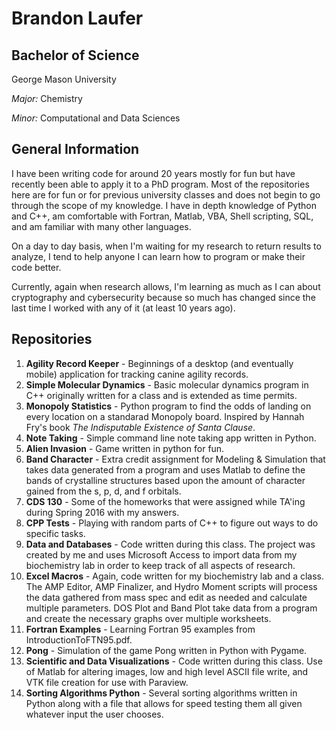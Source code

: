 # Brandon Laufer

## Bachelor of Science

George Mason University

*Major:* Chemistry

*Minor:* Computational and Data Sciences

## General Information

I have been writing code for around 20 years mostly for fun but have recently been able to apply it to a PhD program. Most of the repositories here are for fun or for previous university classes and does not begin to go through the scope of my knowledge. I have in depth knowledge of Python and C++, am comfortable with Fortran, Matlab, VBA, Shell scripting, SQL, and am familiar with many other languages.

On a day to day basis, when I'm waiting for my research to return results to analyze, I tend to help anyone I can learn how to program or make their code better.

Currently, again when research allows, I'm learning as much as I can about cryptography and cybersecurity because so much has changed since the last time I worked with any of it (at least 10 years ago).

## Repositories

1. **Agility Record Keeper** - Beginnings of a desktop (and eventually mobile) application for tracking canine agility records.
1. **Simple Molecular Dynamics** - Basic molecular dynamics program in C++ originally written for a class and is extended as time permits.
1. **Monopoly Statistics** - Python program to find the odds of landing on every location on a standarad Monopoly board. Inspired by Hannah Fry's book *The Indisputable Existence of Santa Clause*.
1. **Note Taking** - Simple command line note taking app written in Python.
1. **Alien Invasion** - Game written in python for fun.
1. **Band Character** - Extra credit assignment for Modeling & Simulation that takes data generated from a program and uses Matlab to define the bands of crystalline structures based upon the amount of character gained from the s, p, d, and f orbitals.
1. **CDS 130** - Some of the homeworks that were assigned while TA'ing during Spring 2016 with my answers.
1. **CPP Tests** - Playing with random parts of C++ to figure out ways to do specific tasks.
1. **Data and Databases** - Code written during this class. The project was created by me and uses Microsoft Access to import data from my biochemistry lab in order to keep track of all aspects of research.
1. **Excel Macros** - Again, code written for my biochemistry lab and a class. The AMP Editor, AMP Finalizer, and Hydro Moment scripts will process the data gathered from mass spec and edit as needed and calculate multiple parameters. DOS Plot and Band Plot take data from a program and create the necessary graphs over multiple worksheets.
1. **Fortran Examples** - Learning Fortran 95 examples from IntroductionToFTN95.pdf.
1. **Pong** - Simulation of the game Pong written in Python with Pygame.
1. **Scientific and Data Visualizations** - Code written during this class. Use of Matlab for altering images, low and high level ASCII file write, and VTK file creation for use with Paraview.
1. **Sorting Algorithms Python** - Several sorting algorithms written in Python along with a file that allows for speed testing them all given whatever input the user chooses.

